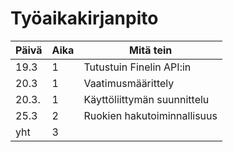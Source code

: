# Työaikakirjanpito

| Päivä | Aika	| Mitä tein  |
| - | - | - |
| 19.3 | 1 | Tutustuin Finelin API:in |
| 20.3	| 1	| Vaatimusmäärittely |	
| 20.3. | 1	| Käyttöliittymän suunnittelu |
| 25.3 | 2 | Ruokien hakutoiminnallisuus |
| yht   | 3 | | 
